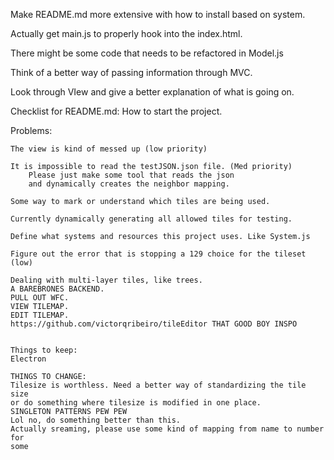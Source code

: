 Make README.md more extensive with how to install based on system.

Actually get main.js to properly hook into the index.html.

There might be some code that needs to be refactored in Model.js

Think of a better way of passing information through MVC.

Look through VIew and give a better explanation of what is going on.

Checklist for README.md:
    How to start the project.

Problems:
    
    The view is kind of messed up (low priority)
    
    It is impossible to read the testJSON.json file. (Med priority)
        Please just make some tool that reads the json 
        and dynamically creates the neighbor mapping.

    Some way to mark or understand which tiles are being used.

    Currently dynamically generating all allowed tiles for testing.
    
    Define what systems and resources this project uses. Like System.js

    Figure out the error that is stopping a 129 choice for the tileset (low)

    Dealing with multi-layer tiles, like trees.
    A BAREBRONES BACKEND. 
    PULL OUT WFC. 
    VIEW TILEMAP. 
    EDIT TILEMAP.
    https://github.com/victorqribeiro/tileEditor THAT GOOD BOY INSPO


    Things to keep:
    Electron

    THINGS TO CHANGE: 
    Tilesize is worthless. Need a better way of standardizing the tile size
    or do something where tilesize is modified in one place. 
    SINGLETON PATTERNS PEW PEW 
    Lol no, do something better than this.
    Actually sreaming, please use some kind of mapping from name to number for 
    some 